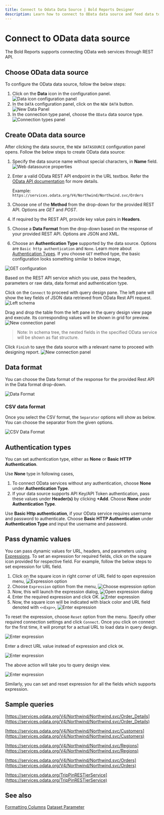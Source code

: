 ```yaml
---
title: Connect to Odata Data Source | Bold Reports Designer
description: Learn how to connect to OData data source and feed data to your RDL reports using Bold Reports Designer. You can connect with the OData using this REST API interface.
---
```


# Connect to OData data source

The Bold Reports supports connecting OData web services through REST API.

## Choose OData data source

To configure the OData data source, follow the below steps:

1. Click on the **Data** icon in the configuration panel.
   ![Data icon configuration panel](/static/assets/on-premise/images/report-designer/manage-data/data-connectors/data-configuration-panel.png '#width=410px')
2. In the `DATA` configuration panel, click on the `NEW DATA` button.
   ![New Data Panel](/static/assets/on-premise/images/report-designer/manage-data/data-connectors/new-data-button.png '#width=355px')
3. In the connection type panel, choose the `OData` data source type.
   ![Connection types panel](/static/assets/on-premise/images/report-designer/manage-data/odata-data-source/connection-types.png '#width=355px')

## Create OData data source

After clicking the data source, the `NEW DATASOURCE` configuration panel opens. Follow the below steps to create OData data source:

1. Specify the data source name without special characters, in **Name** field.
   ![Web datasource properties](/static/assets/on-premise/images/report-designer/manage-data/odata-data-source/initial.png '#width=355px')
2. Enter a valid OData REST API endpoint in the URL textbox. Refer the [OData API documentation](https://www.odata.org/documentation/) for more details.

   Example: `https://services.odata.org/V4/Northwind/Northwind.svc/Orders`
3. Choose one of the **Method** from the drop-down for the provided REST API. Options are *GET* and *POST*.
4. If required by the REST API, provide key value pairs in **Headers**.
5. Choose a **Data Format** from the drop-down based on the response of your provided REST API. Options are JSON and XML.
6. Choose an **Authentication Type** supported by the data source. Options are `Basic http authentication` and `None`. Learn more about [Authentication Types](./../../../manage-data/data-connectors/odata-data-source/#authentication-types).
If you choose `GET` method type, the basic configuration looks something similar to below image,

![GET configuration](/static/assets/on-premise/images/report-designer/manage-data/odata-data-source/get-config.png '#width=355px')

Based on the REST API service which you use, pass the headers, parameters or raw data, data format and authentication type.

Click on the `Connect` to proceed with query design pane. The left pane will show the key fields of JSON data retrieved from OData Rest API request.
![Left schema](/static/assets/on-premise/images/report-designer/manage-data/odata-data-source/left-schema.png '#width=250px')

Drag and drop the table from the left pane in the query design view page and execute. Its corresponding values will be shown in grid for preview.
![New connection panel](/static/assets/on-premise/images/report-designer/manage-data/odata-data-source/execute-schema.png)

> Note: In schema tree, the nested fields in the specified OData service will be shown as flat structure.

Click `Finish` to save the data source with a relevant name to proceed with designing report.
![New connection panel](/static/assets/on-premise/images/report-designer/manage-data/odata-data-source/data-list.png '#width=350px')

## Data format

You can choose the Data format of the response for the provided Rest API in the Data format drop-down.

![Data Format](/static/assets/on-premise/images/report-designer/manage-data/web-data-source/data-format.png '#width=335px')

### CSV data format

Once you select the CSV format, the `Separator` options will show as below. You can choose the separator from the given options.

![CSV Data Format](/static/assets/on-premise/images/report-designer/manage-data/web-data-source/csv-data-format.png '#width=335px')

## Authentication types

You can set authentication type, either as **None** or **Basic HTTP Authentication**.

Use **None** type in following cases,

1. To connect OData services without any authentication, choose **None** under **Authentication Type**.
2. If your data source supports API Key/API Token authentication, pass these values under **Header(s)** by clicking **+Add**. Choose **None** under **Authentication Type**.

Use **Basic Http authentication**, if your OData service requires username and password to authenticate. Choose **Basic HTTP Authentication** under **Authentication Type** and input the username and password.

## Pass dynamic values

You can pass dynamic values for URL, headers, and parameters using [Expressions](./../../../compose-report/expressions/). To set an expression for required fields, click on the square icon provided for respective field. For example, follow the below steps to set expression for URL field.
1. Click on the square icon in right corner of URL field to open expression menu,
   ![Expression option](/static/assets/on-premise/images/report-designer/manage-data/web-data-source/url-exp-option.png '#width=355px')
2. Choose `Expression` option from the menu,
   ![Choose expression option](/static/assets/on-premise/images/report-designer/manage-data/web-data-source/expression-menu.png '#width=355px')
3. Now, this will launch the expression dialog,
   ![Open expression dialog](/static/assets/on-premise/images/report-designer/manage-data/web-data-source/expression-dialog.png '#width=385px')
4. Enter the required expression and click OK.
   ![Enter expression](/static/assets/on-premise/images/report-designer/manage-data/odata-data-source/enter-expression.png '#width=385px')
5. Now, the square icon will be indicated with black color and URL field denoted with `<<Exp>>`,
   ![Enter expression](/static/assets/on-premise/images/report-designer/manage-data/web-data-source/url-set-exp-output.png '#width=355px')

To reset the expression, choose `Reset` option from the menu. Specify other required connection settings and click `Connect`. Once you click on connect for the first time, it will prompt for a actual URL to load data in query design.

![Enter expression](/static/assets/on-premise/images/report-designer/manage-data/web-data-source/url-connection-data.png '#width=355px')

Enter a direct URL value instead of expression and click `OK`.

![Enter expression](/static/assets/on-premise/images/report-designer/manage-data/odata-data-source/enter-prompt-url.png '#width=355px')

The above action will take you to query design view.

![Enter expression](/static/assets/on-premise/images/report-designer/manage-data/odata-data-source/query-view.png)

Similarly, you can set and reset expression for all the fields which supports expression.

## Sample queries

[https://services.odata.org/V4/Northwind/Northwind.svc/Order_Details](https://services.odata.org/V4/Northwind/Northwind.svc/Order_Details)

[https://services.odata.org/V4/Northwind/Northwind.svc/Customers](https://services.odata.org/V4/Northwind/Northwind.svc/Customers)

[https://services.odata.org/V4/Northwind/Northwind.svc/Regions](https://services.odata.org/V4/Northwind/Northwind.svc/Regions)

[https://services.odata.org/V4/Northwind/Northwind.svc/Orders](https://services.odata.org/V4/Northwind/Northwind.svc/Orders)

[https://services.odata.org/TripPinRESTierService](https://services.odata.org/TripPinRESTierService)

## See also

[Formatting Columns](./../../../transforming-data/formatting-columns/)
[Dataset Parameter](./../../../transforming-data/link-a-query-parameter-with-a-report-parameter/)